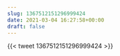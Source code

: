 ```yaml
---
slug: 1367512151296999424
date: 2021-03-04 16:27:58+00:00
draft: false
---
```


{{< tweet 1367512151296999424 >}}
